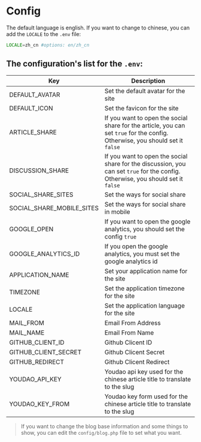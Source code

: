 # Config

The default language is english. If you want to change to chinese, you can add the `LOCALE` to the `.env` file:

```php
LOCALE=zh_cn #options: en/zh_cn
```

## The configuration's list for the `.env`:

| Key | Description |
| --- | --- |
| DEFAULT_AVATAR | Set the default avatar for the site |
| DEFAULT_ICON | Set the favicon for the site |
| ARTICLE_SHARE | If you want to open the social share for the article, you can set `true` for the config. Otherwise, you should set it `false` |
| DISCUSSION_SHARE | If you want to open the social share for the discussion, you can set `true` for the config. Otherwise, you should set it `false` |
| SOCIAL_SHARE_SITES | Set the ways for social share |
| SOCIAL_SHARE_MOBILE_SITES | Set the ways for social share in mobile |
| GOOGLE_OPEN | If you want to open the google analytics, you should set the config `true` |
| GOOGLE_ANALYTICS_ID | If you open the google analytics, you must set the google analytics id |
| APPLICATION_NAME | Set your application name for the site |
| TIMEZONE | Set the application timezone for the site |
| LOCALE | Set the application language for the site |
| MAIL_FROM | Email From Address |
| MAIL_NAME | Email From Name |
| GITHUB_CLIENT_ID | Github Clicent ID |
| GITHUB_CLIENT_SECRET | Github Clicent Secret |
| GITHUB_REDIRECT | Github Clicent Redirect |
| YOUDAO_API_KEY | Youdao api key used for the chinese article title to translate to the slug |
| YOUDAO_KEY_FROM | Youdao key form used for the chinese article title to translate to the slug |

> If you want to change the blog base information and some things to show, you can edit the `config/blog.php` file to set what you want.
